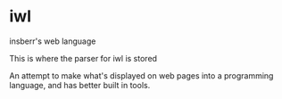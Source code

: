 # iwl
insberr's web language

This is where the parser for iwl is stored

An attempt to make what's displayed on web pages into a programming language, and has better built in tools.
